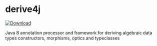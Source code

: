 # derive4j
[ ![Download](https://api.bintray.com/packages/derive4j/derive4j/derive4j/images/download.svg) ](https://bintray.com/derive4j/derive4j/derive4j/_latestVersion)

Java 8 annotation processor and framework for deriving algebraic data types constructors, morphisms, optics and typeclasses
